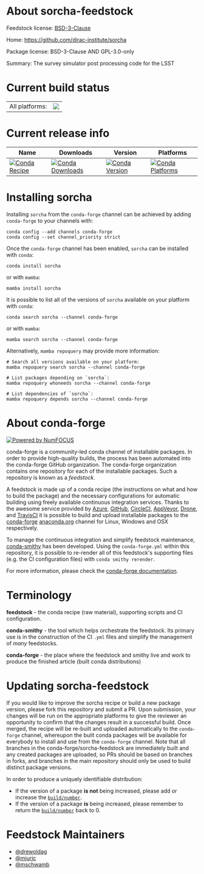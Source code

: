 About sorcha-feedstock
======================

Feedstock license: [BSD-3-Clause](https://github.com/conda-forge/sorcha-feedstock/blob/main/LICENSE.txt)

Home: https://github.com/dirac-institute/sorcha

Package license: BSD-3-Clause AND GPL-3.0-only

Summary: The survey simulator post processing code for the LSST

Current build status
====================


<table><tr><td>All platforms:</td>
    <td>
      <a href="https://dev.azure.com/conda-forge/feedstock-builds/_build/latest?definitionId=19832&branchName=main">
        <img src="https://dev.azure.com/conda-forge/feedstock-builds/_apis/build/status/sorcha-feedstock?branchName=main">
      </a>
    </td>
  </tr>
</table>

Current release info
====================

| Name | Downloads | Version | Platforms |
| --- | --- | --- | --- |
| [![Conda Recipe](https://img.shields.io/badge/recipe-sorcha-green.svg)](https://anaconda.org/conda-forge/sorcha) | [![Conda Downloads](https://img.shields.io/conda/dn/conda-forge/sorcha.svg)](https://anaconda.org/conda-forge/sorcha) | [![Conda Version](https://img.shields.io/conda/vn/conda-forge/sorcha.svg)](https://anaconda.org/conda-forge/sorcha) | [![Conda Platforms](https://img.shields.io/conda/pn/conda-forge/sorcha.svg)](https://anaconda.org/conda-forge/sorcha) |

Installing sorcha
=================

Installing `sorcha` from the `conda-forge` channel can be achieved by adding `conda-forge` to your channels with:

```
conda config --add channels conda-forge
conda config --set channel_priority strict
```

Once the `conda-forge` channel has been enabled, `sorcha` can be installed with `conda`:

```
conda install sorcha
```

or with `mamba`:

```
mamba install sorcha
```

It is possible to list all of the versions of `sorcha` available on your platform with `conda`:

```
conda search sorcha --channel conda-forge
```

or with `mamba`:

```
mamba search sorcha --channel conda-forge
```

Alternatively, `mamba repoquery` may provide more information:

```
# Search all versions available on your platform:
mamba repoquery search sorcha --channel conda-forge

# List packages depending on `sorcha`:
mamba repoquery whoneeds sorcha --channel conda-forge

# List dependencies of `sorcha`:
mamba repoquery depends sorcha --channel conda-forge
```


About conda-forge
=================

[![Powered by
NumFOCUS](https://img.shields.io/badge/powered%20by-NumFOCUS-orange.svg?style=flat&colorA=E1523D&colorB=007D8A)](https://numfocus.org)

conda-forge is a community-led conda channel of installable packages.
In order to provide high-quality builds, the process has been automated into the
conda-forge GitHub organization. The conda-forge organization contains one repository
for each of the installable packages. Such a repository is known as a *feedstock*.

A feedstock is made up of a conda recipe (the instructions on what and how to build
the package) and the necessary configurations for automatic building using freely
available continuous integration services. Thanks to the awesome service provided by
[Azure](https://azure.microsoft.com/en-us/services/devops/), [GitHub](https://github.com/),
[CircleCI](https://circleci.com/), [AppVeyor](https://www.appveyor.com/),
[Drone](https://cloud.drone.io/welcome), and [TravisCI](https://travis-ci.com/)
it is possible to build and upload installable packages to the
[conda-forge](https://anaconda.org/conda-forge) [anaconda.org](https://anaconda.org/)
channel for Linux, Windows and OSX respectively.

To manage the continuous integration and simplify feedstock maintenance,
[conda-smithy](https://github.com/conda-forge/conda-smithy) has been developed.
Using the ``conda-forge.yml`` within this repository, it is possible to re-render all of
this feedstock's supporting files (e.g. the CI configuration files) with ``conda smithy rerender``.

For more information, please check the [conda-forge documentation](https://conda-forge.org/docs/).

Terminology
===========

**feedstock** - the conda recipe (raw material), supporting scripts and CI configuration.

**conda-smithy** - the tool which helps orchestrate the feedstock.
                   Its primary use is in the construction of the CI ``.yml`` files
                   and simplify the management of *many* feedstocks.

**conda-forge** - the place where the feedstock and smithy live and work to
                  produce the finished article (built conda distributions)


Updating sorcha-feedstock
=========================

If you would like to improve the sorcha recipe or build a new
package version, please fork this repository and submit a PR. Upon submission,
your changes will be run on the appropriate platforms to give the reviewer an
opportunity to confirm that the changes result in a successful build. Once
merged, the recipe will be re-built and uploaded automatically to the
`conda-forge` channel, whereupon the built conda packages will be available for
everybody to install and use from the `conda-forge` channel.
Note that all branches in the conda-forge/sorcha-feedstock are
immediately built and any created packages are uploaded, so PRs should be based
on branches in forks, and branches in the main repository should only be used to
build distinct package versions.

In order to produce a uniquely identifiable distribution:
 * If the version of a package **is not** being increased, please add or increase
   the [``build/number``](https://docs.conda.io/projects/conda-build/en/latest/resources/define-metadata.html#build-number-and-string).
 * If the version of a package **is** being increased, please remember to return
   the [``build/number``](https://docs.conda.io/projects/conda-build/en/latest/resources/define-metadata.html#build-number-and-string)
   back to 0.

Feedstock Maintainers
=====================

* [@drewoldag](https://github.com/drewoldag/)
* [@mjuric](https://github.com/mjuric/)
* [@mschwamb](https://github.com/mschwamb/)

